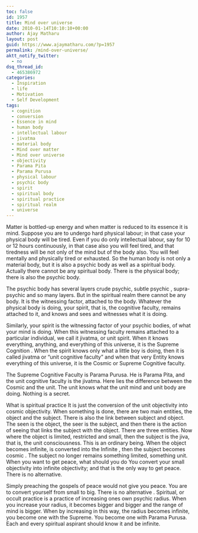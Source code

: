```yaml
---
toc: false
id: 1957
title: Mind over universe
date: 2010-01-14T10:10:10+00:00
author: Ajay Matharu
layout: post
guid: https://www.ajaymatharu.com/?p=1957
permalink: /mind-over-universe/
aktt_notify_twitter:
  - no
dsq_thread_id:
  - 465386972
categories:
  - Inspiration
  - life
  - Motivation
  - Self Development
tags:
  - cognition
  - conversion
  - Essence in mind
  - human body
  - intellectual labour
  - jivatma
  - material body
  - Mind over matter
  - Mind over universe
  - objectivity
  - Parama Pita
  - Parama Purusa
  - physical labour
  - psychic body
  - spirit
  - spiritual body
  - spiritual practice
  - spiritual realm
  - universe
---
```

Matter is bottled-up energy and when matter is reduced to its essence it is mind. Suppose you are to undergo hard physical labour; in that case your physical body will be tired. Even if you do only intellectual labour, say for 10 or 12 hours continuously, in that case also you will feel tired, and that tiredness will be not only of the mind but of the body also. You will feel mentally and physically tired or exhausted. So the human body is not only a material body, but it is also a psychic body as well as a spiritual body. Actually there cannot be any spiritual body. There is the physical body; there is also the psychic body.

The psychic body has several layers crude psychic, subtle psychic , supra-psychic and so many layers. But in the spiritual realm there cannot be any body. It is the witnessing factor, attached to the body. Whatever the physical body is doing, your spirit, that is, the cognitive faculty, remains attached to it, and knows and sees and witnesses what it is doing.

Similarly, your spirit is the witnessing factor of your psychic bodies, of what your mind is doing. When this witnessing faculty remains attached to a particular individual, we call it jivatma, or unit spirit. When it knows everything, anything, and everything of this universe, it is the Supreme Cognition . When the spirit knows only what a little boy is doing, then it is called jivatma or &#8220;unit cognitive faculty&#8221; and when that very Entity knows everything of this universe, it is the Cosmic or Supreme Cognitive faculty.

The Supreme Cognitive Faculty is Parama Purusa. He is Parama Pita, and the unit cognitive faculty is the jivatma. Here lies the difference between the Cosmic and the unit. The unit knows what the unit mind and unit body are doing. Nothing is a secret.

What is spiritual practice It is just the conversion of the unit objectivity into cosmic objectivity. When something is done, there are two main entities, the object and the subject. There is also the link between subject and object. The seen is the object, the seer is the subject, and then there is the action of seeing that links the subject with the object. There are three entities. Now where the object is limited, restricted and small, then the subject is the jiva, that is, the unit consciousness. This is an ordinary being. When the object becomes infinite, is converted into the Infinite , then the subject becomes cosmic . The subject no longer remains something limited, something unit. When you want to get peace, what should you do You convert your small objectivity into infinite objectivity; and that is the only way to get peace. There is no alternative.

Simply preaching the gospels of peace would not give you peace. You are to convert yourself from small to big. There is no alternative . Spiritual, or occult practice is a practice of increasing ones own psychic radius. When you increase your radius, it becomes bigger and bigger and the range of mind is bigger. When by increasing in this way, the radius becomes infinite, you become one with the Supreme. You become one with Parama Purusa. Each and every spiritual aspirant should know it and be infinite.
